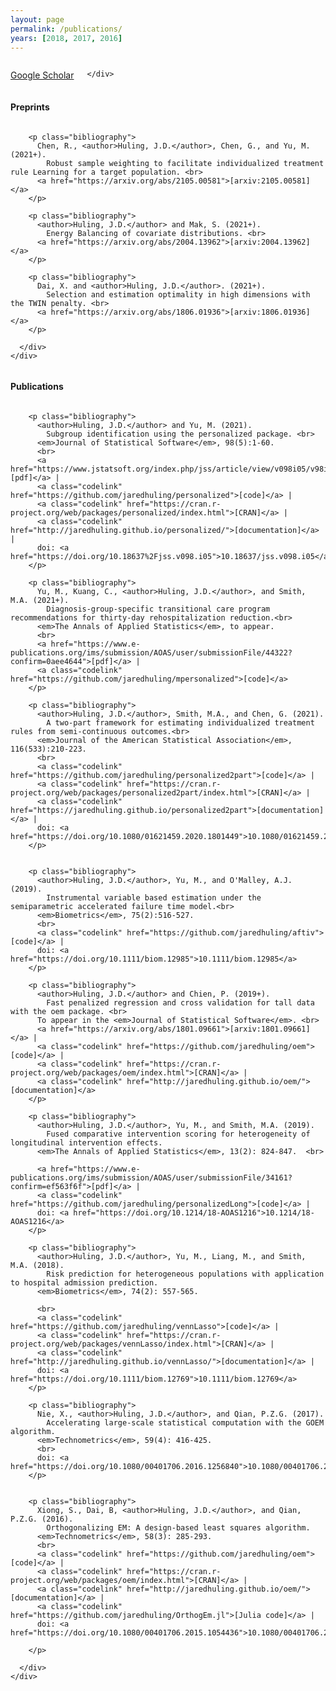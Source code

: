 ```yaml
---
layout: page
permalink: /publications/
years: [2018, 2017, 2016]
---
```


<div class="pt-3">
  <div class="container-fluid">
    <div class="row">
      <div class="twelve columns">
        <p align="left" class = "buttonleft">
          <a href="https://scholar.google.com/citations?user=2-MWWU4AAAAJ&hl=en" class="button">Google Scholar</a>
        </p>

    </div>
</div></div></div>


<h4 class="year">Preprints</h4>


<div class="pt-3">
  <div class="container-fluid">
    <div class="row">
      <div class="twelve columns">

        <p class="bibliography">
          Chen, R., <author>Huling, J.D.</author>, Chen, G., and Yu, M. (2021+).
            Robust sample weighting to facilitate individualized treatment rule Learning for a target population. <br>
          <a href="https://arxiv.org/abs/2105.00581">[arxiv:2105.00581]</a>
        </p>
        
        <p class="bibliography">
          <author>Huling, J.D.</author> and Mak, S. (2021+).
            Energy Balancing of covariate distributions. <br>
          <a href="https://arxiv.org/abs/2004.13962">[arxiv:2004.13962]</a>
        </p>
      
        <p class="bibliography">
          Dai, X. and <author>Huling, J.D.</author>. (2021+).
            Selection and estimation optimality in high dimensions with the TWIN penalty. <br>
          <a href="https://arxiv.org/abs/1806.01936">[arxiv:1806.01936]</a>
        </p>
        
      </div>
    </div>
  </div>
</div>



<h4 class="year">Publications</h4>

<div class="pt-3">
  <div class="container-fluid">
    <div class="row">
      <div class="twelve columns">
      
        <p class="bibliography">
          <author>Huling, J.D.</author> and Yu, M. (2021).
            Subgroup identification using the personalized package. <br>
          <em>Journal of Statistical Software</em>, 98(5):1-60.
          <br>
          <a href="https://www.jstatsoft.org/index.php/jss/article/view/v098i05/v98i05.pdf">[pdf]</a> |
          <a class="codelink" href="https://github.com/jaredhuling/personalized">[code]</a> |
          <a class="codelink" href="https://cran.r-project.org/web/packages/personalized/index.html">[CRAN]</a> |
          <a class="codelink" href="http://jaredhuling.github.io/personalized/">[documentation]</a> |
          doi: <a href="https://doi.org/10.18637%2Fjss.v098.i05">10.18637/jss.v098.i05</a>
        </p>

        <p class="bibliography">
          Yu, M., Kuang, C., <author>Huling, J.D.</author>, and Smith, M.A. (2021+).
            Diagnosis-group-specific transitional care program recommendations for thirty-day rehospitalization reduction.<br>
          <em>The Annals of Applied Statistics</em>, to appear.
          <br>
          <a href="https://www.e-publications.org/ims/submission/AOAS/user/submissionFile/44322?confirm=0aee4644">[pdf]</a> |
          <a class="codelink" href="https://github.com/jaredhuling/mpersonalized">[code]</a>
        </p>   
      
        <p class="bibliography">
          <author>Huling, J.D.</author>, Smith, M.A., and Chen, G. (2021).
            A two-part framework for estimating individualized treatment rules from semi-continuous outcomes.<br>
          <em>Journal of the American Statistical Association</em>, 116(533):210-223.
          <br>
          <a class="codelink" href="https://github.com/jaredhuling/personalized2part">[code]</a> |
          <a class="codelink" href="https://cran.r-project.org/web/packages/personalized2part/index.html">[CRAN]</a> |
          <a class="codelink" href="https://jaredhuling.github.io/personalized2part">[documentation]</a> |
          doi: <a href="https://doi.org/10.1080/01621459.2020.1801449">10.1080/01621459.2020.1801449</a>
        </p>
      
      
        <p class="bibliography">
          <author>Huling, J.D.</author>, Yu, M., and O'Malley, A.J. (2019).
            Instrumental variable based estimation under the semiparametric accelerated failure time model.<br>
          <em>Biometrics</em>, 75(2):516-527. 
          <br>
          <a class="codelink" href="https://github.com/jaredhuling/aftiv">[code]</a> |
          doi: <a href="https://doi.org/10.1111/biom.12985">10.1111/biom.12985</a>
        </p>
      
        <p class="bibliography">
          <author>Huling, J.D.</author> and Chien, P. (2019+).
            Fast penalized regression and cross validation for tall data with the oem package. <br>
          To appear in the <em>Journal of Statistical Software</em>. <br>
          <a href="https://arxiv.org/abs/1801.09661">[arxiv:1801.09661]</a> | 
          <a class="codelink" href="https://github.com/jaredhuling/oem">[code]</a> |
          <a class="codelink" href="https://cran.r-project.org/web/packages/oem/index.html">[CRAN]</a> |
          <a class="codelink" href="http://jaredhuling.github.io/oem/">[documentation]</a>
        </p>
        
        <p class="bibliography">
          <author>Huling, J.D.</author>, Yu, M., and Smith, M.A. (2019).
            Fused comparative intervention scoring for heterogeneity of longitudinal intervention effects.
          <em>The Annals of Applied Statistics</em>, 13(2): 824-847.  <br>
          
          <a href="https://www.e-publications.org/ims/submission/AOAS/user/submissionFile/34161?confirm=ef563f6f">[pdf]</a> |
          <a class="codelink" href="https://github.com/jaredhuling/personalizedLong">[code]</a> |
          doi: <a href="https://doi.org/10.1214/18-AOAS1216">10.1214/18-AOAS1216</a>
        </p>
      
        <p class="bibliography">
          <author>Huling, J.D.</author>, Yu, M., Liang, M., and Smith, M.A. (2018).
            Risk prediction for heterogeneous populations with application to hospital admission prediction.
          <em>Biometrics</em>, 74(2): 557-565. 
          
          <br>
          <a class="codelink" href="https://github.com/jaredhuling/vennLasso">[code]</a> |
          <a class="codelink" href="https://cran.r-project.org/web/packages/vennLasso/index.html">[CRAN]</a> |
          <a class="codelink" href="http://jaredhuling.github.io/vennLasso/">[documentation]</a> |
          doi: <a href="https://doi.org/10.1111/biom.12769">10.1111/biom.12769</a>
        </p>
      
        <p class="bibliography">
          Nie, X., <author>Huling, J.D.</author>, and Qian, P.Z.G. (2017).
            Accelerating large-scale statistical computation with the GOEM algorithm.
          <em>Technometrics</em>, 59(4): 416-425. 
          <br>
          doi: <a href="https://doi.org/10.1080/00401706.2016.1256840">10.1080/00401706.2016.1256840</a>
        </p>
        
        
        <p class="bibliography">
          Xiong, S., Dai, B, <author>Huling, J.D.</author>, and Qian, P.Z.G. (2016).
            Orthogonalizing EM: A design-based least squares algorithm.
          <em>Technometrics</em>, 58(3): 285-293. 
          <br>
          <a class="codelink" href="https://github.com/jaredhuling/oem">[code]</a> |
          <a class="codelink" href="https://cran.r-project.org/web/packages/oem/index.html">[CRAN]</a> |
          <a class="codelink" href="http://jaredhuling.github.io/oem/">[documentation]</a> |
          <a class="codelink" href="https://github.com/jaredhuling/OrthogEm.jl">[Julia code]</a> |
          doi: <a href="https://doi.org/10.1080/00401706.2015.1054436">10.1080/00401706.2015.1054436</a>
        
        </p>
        
      </div>
    </div>
  </div>
</div>
